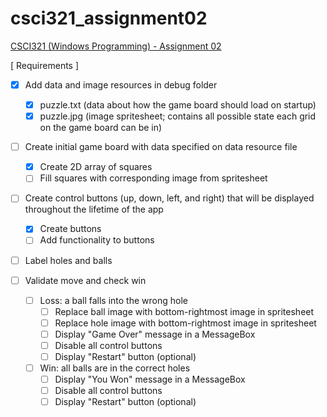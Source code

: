 # csci321_assignment02
[CSCI321 (Windows Programming) - Assignment 02](https://github.com/00bayz/csci321_assignment02)

[ Requirements ]

- [x] Add data and image resources in debug folder
	- [x] puzzle.txt (data about how the game board should load on startup)
	- [x] puzzle.jpg (image spritesheet; contains all possible state each grid on the game board can be in)

- [ ] Create initial game board with data specified on data resource file
	- [x] Create 2D array of squares
	- [ ] Fill squares with corresponding image from spritesheet

- [ ] Create control buttons (up, down, left, and right) that will be displayed throughout the lifetime of the app
	- [x] Create buttons
	- [ ] Add functionality to buttons

- [ ] Label holes and balls

- [ ] Validate move and check win
	- [ ] Loss: a ball falls into the wrong hole
		- [ ] Replace ball image with bottom-rightmost image in spritesheet
		- [ ] Replace hole image with bottom-rightmost image in spritesheet
		- [ ] Display "Game Over" message in a MessageBox
		- [ ] Disable all control buttons
		- [ ] Display "Restart" button (optional)
	- [ ] Win: all balls are in the correct holes
		- [ ] Display "You Won" message in a MessageBox
		- [ ] Disable all control buttons
		- [ ] Display "Restart" button (optional)